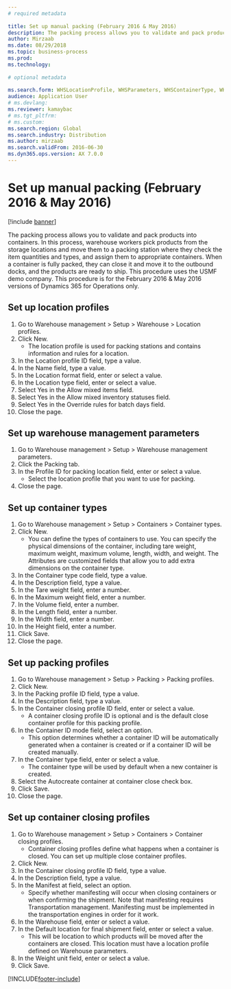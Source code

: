 ```yaml
--- 
# required metadata 
 
title: Set up manual packing (February 2016 & May 2016)
description: The packing process allows you to validate and pack products into containers. 
author: Mirzaab
ms.date: 08/29/2018
ms.topic: business-process 
ms.prod:  
ms.technology:  
 
# optional metadata 
 
ms.search.form: WHSLocationProfile, WHSParameters, WHSContainerType, WHSPackProfile, WHSCloseContainerProfile, InventLocationIdLookup, UnitOfMeasureLookup
audience: Application User 
# ms.devlang:  
ms.reviewer: kamaybac
# ms.tgt_pltfrm:  
# ms.custom:  
ms.search.region: Global
ms.search.industry: Distribution
ms.author: mirzaab
ms.search.validFrom: 2016-06-30 
ms.dyn365.ops.version: AX 7.0.0 
---
```

# Set up manual packing (February 2016 & May 2016)

[!include [banner](../../includes/banner.md)]

The packing process allows you to validate and pack products into containers. In this process, warehouse workers pick products from the storage locations and move them to a packing station where they check the item quantities and types, and assign them to appropriate containers. When a container is fully packed, they can close it and move it to the outbound docks, and the products are ready to ship. This procedure uses the USMF demo company. This procedure is for the February 2016 & May 2016 versions of Dynamics 365 for Operations only.


## Set up location profiles
1. Go to Warehouse management > Setup > Warehouse > Location profiles.
2. Click New.
    * The location profile is used for packing stations and contains information and rules for a location.  
3. In the Location profile ID field, type a value.
4. In the Name field, type a value.
5. In the Location format field, enter or select a value.
6. In the Location type field, enter or select a value.
7. Select Yes in the Allow mixed items field.
8. Select Yes in the Allow mixed  inventory statuses field.
9. Select Yes in the Override rules for batch days field.
10. Close the page.

## Set up warehouse management parameters 
1. Go to Warehouse management > Setup > Warehouse management parameters.
2. Click the Packing tab.
3. In the Profile ID for packing location field, enter or select a value.
    * Select the location profile that you want to use for packing.  
4. Close the page.

## Set up container types
1. Go to Warehouse management > Setup > Containers > Container types.
2. Click New.
    * You can define the types of containers to use. You can specify the physical dimensions of the container, including tare weight, maximum weight, maximum volume, length, width, and weight.  The Attributes are customized fields that allow you to add extra dimensions on the container type.     
3. In the Container type code field, type a value.
4. In the Description field, type a value.
5. In the Tare weight field, enter a number.
6. In the Maximum weight field, enter a number.
7. In the Volume field, enter a number.
8. In the Length field, enter a number.
9. In the Width field, enter a number.
10. In the Height field, enter a number.
11. Click Save.
12. Close the page.

## Set up packing profiles
1. Go to Warehouse management > Setup > Packing > Packing profiles.
2. Click New.
3. In the Packing profile ID field, type a value.
4. In the Description field, type a value.
5. In the Container closing profile ID field, enter or select a value.
    * A container closing profile ID is optional and is the default close container profile for this packing profile.  
6. In the Container ID mode field, select an option.
    * This option determines whether a container ID will be automatically generated when a container is created or if a container ID will be created manually.  
7. In the Container type field, enter or select a value.
    * The container type will be used by default when a new container is created.  
8. Select the Autocreate container at container close check box.
9. Click Save.
10. Close the page.

## Set up container closing profiles
1. Go to Warehouse management > Setup > Containers > Container closing profiles.
    * Container closing profiles define what happens when a container is closed. You can set up multiple close container profiles.       
2. Click New.
3. In the Container closing profile ID field, type a value.
4. In the Description field, type a value.
5. In the Manifest at field, select an option.
    * Specify whether manifesting will occur when closing containers or when confirming the shipment. Note that manifesting requires Transportation management. Manifesting must be implemented in the transportation engines in order for it work.  
6. In the Warehouse field, enter or select a value.
7. In the Default location for final shipment field, enter or select a value.
    * This will be location to which products will be moved after the containers are closed. This location must have a location profile defined on Warehouse parameters.  
8. In the Weight unit field, enter or select a value.
9. Click Save.



[!INCLUDE[footer-include](../../../includes/footer-banner.md)]